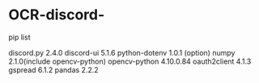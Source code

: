# OCR-discord-

pip list

discord.py       2.4.0
discord-ui       5.1.6
python-dotenv    1.0.1 (option)
numpy            2.1.0(include opencv-python)
opencv-python    4.10.0.84
oauth2client         4.1.3
gspread              6.1.2
pandas               2.2.2